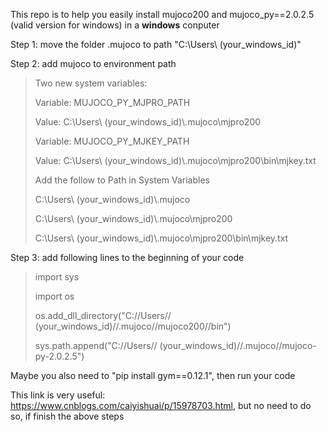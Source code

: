 This repo is to help you easily install mujoco200 and mujoco_py==2.0.2.5 (valid version for windows) in a **windows** conputer


Step 1: move the folder .mujoco to path "C:\Users\ (your_windows_id)"

Step 2: add mujoco to environment path 

>Two new system variables:
>
>Variable: MUJOCO_PY_MJPRO_PATH
>
>Value: C:\Users\ (your_windows_id)\\.mujoco\mjpro200
>
>Variable: MUJOCO_PY_MJKEY_PATH
>
>Value: C:\Users\ (your_windows_id)\\.mujoco\mjpro200\bin\mjkey.txt
>
>Add the follow to Path in System Variables
>
>C:\Users\ (your_windows_id)\\.mujoco
>
>C:\Users\ (your_windows_id)\\.mujoco\mjpro200
>
>C:\Users\ (your_windows_id)\\.mujoco\mjpro200\bin\mjkey.txt

Step 3: add following lines to the beginning of your code

>import sys 
>
>import os
>
>os.add_dll_directory("C://Users// (your_windows_id)//.mujoco//mujoco200//bin")  
>
>sys.path.append("C://Users// (your_windows_id)//.mujoco//mujoco-py-2.0.2.5")


Maybe you also need to "pip install gym==0.12.1", then run your code


This link is very useful: https://www.cnblogs.com/caiyishuai/p/15978703.html, but no need to do so, if finish the above steps

